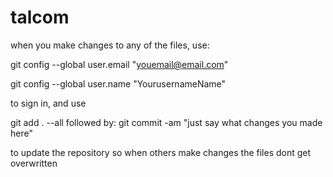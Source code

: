 # talcom

when you make changes to any of the files, use:

git config --global user.email "youemail@email.com"

git config --global user.name "YourusernameName"

to sign in, and use 

git add . --all
followed by:
git commit -am "just say what changes you made here"

to update the repository so when others make changes the files dont get overwritten
